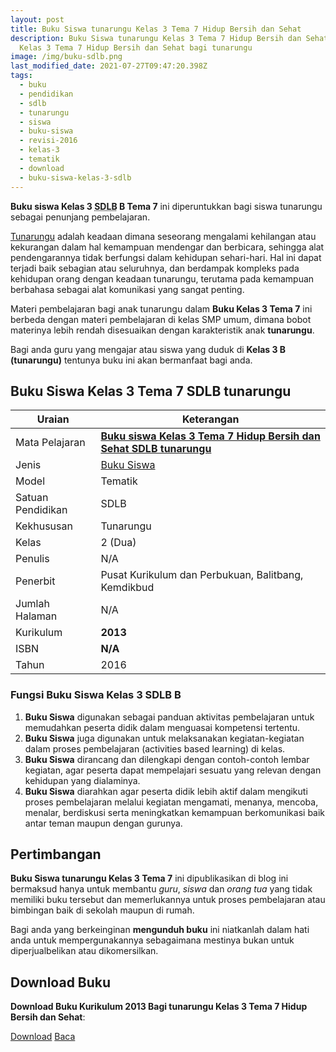 ```yaml
---
layout: post
title: Buku Siswa tunarungu Kelas 3 Tema 7 Hidup Bersih dan Sehat
description: Buku Siswa tunarungu Kelas 3 Tema 7 Hidup Bersih dan Sehat Kurikulum 2013, Download buku
  Kelas 3 Tema 7 Hidup Bersih dan Sehat bagi tunarungu
image: /img/buku-sdlb.png
last_modified_date: 2021-07-27T09:47:20.398Z
tags:
  - buku
  - pendidikan
  - sdlb
  - tunarungu
  - siswa
  - buku-siswa
  - revisi-2016
  - kelas-3
  - tematik
  - download
  - buku-siswa-kelas-3-sdlb
---
```



**Buku siswa Kelas 3 <abbr title="Sekolah Dasar Luar Biasa">SDLB</abbr> B Tema 7** ini diperuntukkan bagi siswa tunarungu sebagai penunjang pembelajaran.

[Tunarungu](/teori/apa-itu-tunarungu) adalah keadaan dimana seseorang mengalami kehilangan atau kekurangan dalam hal kemampuan mendengar dan berbicara, sehingga alat pendengarannya tidak berfungsi dalam kehidupan sehari-hari. Hal ini dapat terjadi baik sebagian atau seluruhnya, dan berdampak kompleks pada kehidupan orang dengan keadaan tunarungu, terutama pada kemampuan berbahasa sebagai alat komunikasi yang sangat penting.

Materi pembelajaran bagi anak tunarungu dalam **Buku Kelas 3 Tema 7** ini berbeda dengan materi pembelajaran di kelas SMP umum, dimana bobot materinya lebih rendah disesuaikan dengan karakteristik anak **tunarungu**.

Bagi anda guru yang mengajar atau siswa yang duduk di **Kelas 3 B (tunarungu)** tentunya buku ini akan bermanfaat bagi anda.

## Buku Siswa Kelas 3 Tema 7 SDLB tunarungu  

|Uraian|Keterangan|
| --- | --- |
|Mata Pelajaran|<a href="/bse/buku-siswa-tunarungu-kelas-3-tema-7-hidup-bersih-sehat" title="Buku siswa Kelas 3 Tema 7 SDLB tunarungu"><strong>Buku siswa Kelas 3 Tema 7 Hidup Bersih dan Sehat SDLB tunarungu</strong></a>|
|Jenis|<a href="/bse" title="Buku Siswa" target="_blank">Buku Siswa</a>|
|Model|Tematik|
|Satuan Pendidikan|SDLB|
|Kekhususan|Tunarungu|
|Kelas|2 (Dua)|
|Penulis|N/A|
|Penerbit|Pusat Kurikulum dan Perbukuan, Balitbang, Kemdikbud|
|Jumlah Halaman|N/A|
|Kurikulum|<strong>2013</strong>|
|ISBN|<strong>N/A</strong>|
|Tahun|2016|


### Fungsi Buku Siswa Kelas 3 SDLB B
1. **Buku Siswa**  digunakan sebagai panduan aktivitas pembelajaran untuk memudahkan peserta didik dalam menguasai kompetensi tertentu.
2. **Buku Siswa**  juga digunakan untuk melaksanakan kegiatan-kegiatan dalam proses pembelajaran (activities based learning) di kelas.
3. **Buku Siswa** dirancang dan dilengkapi dengan contoh-contoh lembar kegiatan, agar peserta dapat mempelajari sesuatu yang relevan dengan kehidupan yang dialaminya.
4. **Buku Siswa** diarahkan agar peserta didik lebih aktif dalam mengikuti proses pembelajaran melalui kegiatan mengamati, menanya, mencoba, menalar, berdiskusi serta meningkatkan kemampuan berkomunikasi baik antar teman maupun dengan gurunya.


## Pertimbangan
**Buku Siswa tunarungu Kelas 3 Tema 7** ini dipublikasikan di blog ini bermaksud hanya untuk membantu _guru_, _siswa_ dan _orang tua_ yang tidak memiliki buku tersebut dan memerlukannya untuk proses pembelajaran atau bimbingan baik di sekolah maupun di rumah.

Bagi anda yang berkeinginan <b>mengunduh buku</b> ini niatkanlah dalam hati anda untuk mempergunakannya sebagaimana mestinya bukan untuk diperjualbelikan atau dikomersilkan.
  
## Download Buku
**Download Buku Kurikulum 2013 Bagi tunarungu Kelas 3 Tema 7 Hidup Bersih dan Sehat**:
<p class="center"><a class="button download" href="https://docs.google.com/uc?export=download&id=18iqe3am2XU2Hd0Y0i30RcR0bWwPX8yit" rel="nofollow" target="_blank" title="Download Buku Siswa Tunarungu Kelas 3 Tema 7 Hidup Bersih dan Sehat">Download</a>
<a class="button demo open-dialog" href="https://drive.google.com/file/d/18iqe3am2XU2Hd0Y0i30RcR0bWwPX8yit/preview" rel="nofollow" target="_blank" title="Baca Buku Siswa Tunarungu Kelas 3 Tema 7 Hidup Bersih dan Sehat">Baca</a></p>
